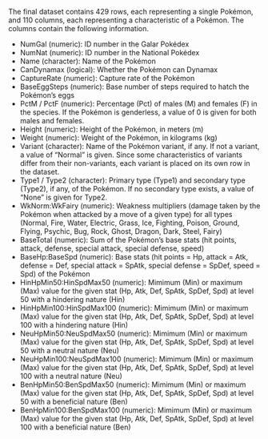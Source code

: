 The final dataset contains 429 rows, each representing a single Pokémon, and 110 columns, each representing a characteristic of a Pokémon. The columns contain the following information.

* NumGal (numeric): ID number in the Galar Pokédex
* NumNat (numeric): ID number in the National Pokédex
* Name (character): Name of the Pokémon
* CanDynamax (logical): Whether the Pokémon can Dynamax
* CaptureRate (numeric): Capture rate of the Pokémon
* BaseEggSteps (numeric): Base number of steps required to hatch the Pokémon’s eggs
* PctM / PctF (numeric): Percentage (Pct) of males (M) and females (F) in the species. If the Pokémon is genderless, a value of 0 is given for both males and females.
* Height (numeric): Height of the Pokémon, in meters (m)
* Weight (numeric): Weight of the Pokémon, in kilograms (kg)
* Variant (character): Name of the Pokémon variant, if any. If not a variant, a value of “Normal” is given. Since some characteristics of variants differ from their non-variants, each variant is placed on its own row in the dataset.
* Type1 / Type2 (character): Primary type (Type1) and secondary type (Type2), if any, of the Pokémon. If no secondary type exists, a value of “None” is given for Type2.
* WkNorm:WkFairy (numeric): Weakness multipliers (damage taken by the Pokémon when attacked by a move of a given type) for all types (Normal, Fire, Water, Electric, Grass, Ice, Fighting, Poison, Ground, Flying, Psychic, Bug, Rock, Ghost, Dragon, Dark, Steel, Fairy)
* BaseTotal (numeric): Sum of the Pokémon’s base stats (hit points, attack, defense, special attack, special defense, speed)
* BaseHp:BaseSpd (numeric): Base stats (hit points = Hp, attack = Atk, defense = Def, special attack = SpAtk, special defense = SpDef, speed = Spd) of the Pokémon
* HinHpMin50:HinSpdMax50 (numeric): Mimimum (Min) or maximum (Max) value for the given stat (Hp, Atk, Def, SpAtk, SpDef, Spd) at level 50 with a hindering nature (Hin)
* HinHpMin100:HinSpdMax100 (numeric): Mimimum (Min) or maximum (Max) value for the given stat (Hp, Atk, Def, SpAtk, SpDef, Spd) at level 100 with a hindering nature (Hin)
* NeuHpMin50:NeuSpdMax50 (numeric): Mimimum (Min) or maximum (Max) value for the given stat (Hp, Atk, Def, SpAtk, SpDef, Spd) at level 50 with a neutral nature (Neu)
* NeuHpMin100:NeuSpdMax100 (numeric): Mimimum (Min) or maximum (Max) value for the given stat (Hp, Atk, Def, SpAtk, SpDef, Spd) at level 100 with a neutral nature (Neu)
* BenHpMin50:BenSpdMax50 (numeric): Mimimum (Min) or maximum (Max) value for the given stat (Hp, Atk, Def, SpAtk, SpDef, Spd) at level 50 with a beneficial nature (Ben)
* BenHpMin100:BenSpdMax100 (numeric): Mimimum (Min) or maximum (Max) value for the given stat (Hp, Atk, Def, SpAtk, SpDef, Spd) at level 100 with a beneficial nature (Ben)
